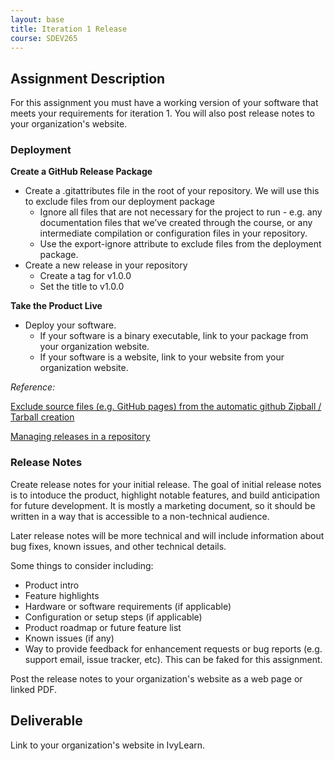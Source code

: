 ```yaml
---
layout: base
title: Iteration 1 Release
course: SDEV265
---
```


## Assignment Description

For this assignment you must have a working version of your software that meets your requirements for iteration 1. You will also post release notes to your organization's website.

### Deployment

**Create a GitHub Release Package**

- Create a .gitattributes file in the root of your repository. We will use this to exclude files from our deployment package
  - Ignore all files that are not necessary for the project to run - e.g. any documentation files that we’ve created through the course, or any intermediate compilation or configuration files in your repository.
  - Use the export-ignore attribute to exclude files from the deployment package.
- Create a new release in your repository
  - Create a tag for v1.0.0
  - Set the title to v1.0.0

**Take the Product Live**

- Deploy your software.
  - If your software is a binary executable, link to your package from your organization website.
  - If your software is a website, link to your website from your organization website.

_Reference:_

[Exclude source files (e.g. GitHub pages) from the automatic github Zipball / Tarball creation ](https://gist.github.com/dleidert/30ff21de50e72ec4d042ee92777ff8f6)

[Managing releases in a repository](https://docs.github.com/en/repositories/releasing-projects-on-github/managing-releases-in-a-repository)

### Release Notes

Create release notes for your initial release. The goal of initial release notes is to intoduce the product, highlight notable features, and build anticipation for future development. It is mostly a marketing document, so it should be written in a way that is accessible to a non-technical audience.

Later release notes will be more technical and will include information about bug fixes, known issues, and other technical details.

Some things to consider including:

- Product intro
- Feature highlights
- Hardware or software requirements (if applicable)
- Configuration or setup steps (if applicable)
- Product roadmap or future feature list
- Known issues (if any)
- Way to provide feedback for enhancement requests or bug reports (e.g. support email, issue tracker, etc). This can be faked for this assignment.

Post the release notes to your organization's website as a web page or linked PDF.

## Deliverable

Link to your organization's website in IvyLearn.
